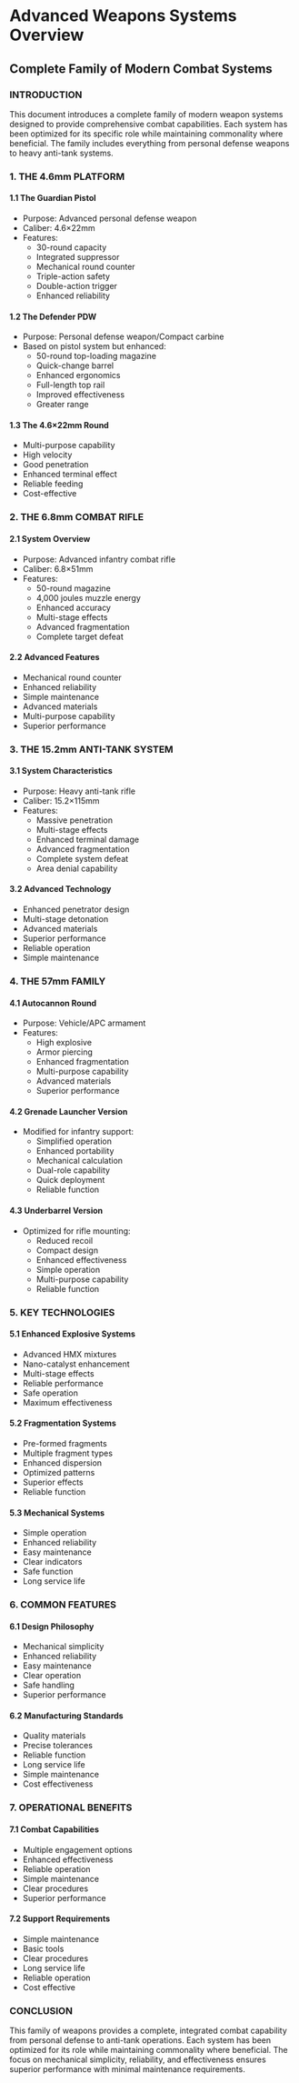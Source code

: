 # Advanced Weapons Systems Overview
## Complete Family of Modern Combat Systems

### INTRODUCTION

This document introduces a complete family of modern weapon systems designed to provide comprehensive combat capabilities. Each system has been optimized for its specific role while maintaining commonality where beneficial. The family includes everything from personal defense weapons to heavy anti-tank systems.

### 1. THE 4.6mm PLATFORM

#### 1.1 The Guardian Pistol
- Purpose: Advanced personal defense weapon
- Caliber: 4.6×22mm
- Features:
  * 30-round capacity
  * Integrated suppressor
  * Mechanical round counter
  * Triple-action safety
  * Double-action trigger
  * Enhanced reliability

#### 1.2 The Defender PDW
- Purpose: Personal defense weapon/Compact carbine
- Based on pistol system but enhanced:
  * 50-round top-loading magazine
  * Quick-change barrel
  * Enhanced ergonomics
  * Full-length top rail
  * Improved effectiveness
  * Greater range

#### 1.3 The 4.6×22mm Round
- Multi-purpose capability
- High velocity
- Good penetration
- Enhanced terminal effect
- Reliable feeding
- Cost-effective

### 2. THE 6.8mm COMBAT RIFLE

#### 2.1 System Overview
- Purpose: Advanced infantry combat rifle
- Caliber: 6.8×51mm
- Features:
  * 50-round magazine
  * 4,000 joules muzzle energy
  * Enhanced accuracy
  * Multi-stage effects
  * Advanced fragmentation
  * Complete target defeat

#### 2.2 Advanced Features
- Mechanical round counter
- Enhanced reliability
- Simple maintenance
- Advanced materials
- Multi-purpose capability
- Superior performance

### 3. THE 15.2mm ANTI-TANK SYSTEM

#### 3.1 System Characteristics
- Purpose: Heavy anti-tank rifle
- Caliber: 15.2×115mm
- Features:
  * Massive penetration
  * Multi-stage effects
  * Enhanced terminal damage
  * Advanced fragmentation
  * Complete system defeat
  * Area denial capability

#### 3.2 Advanced Technology
- Enhanced penetrator design
- Multi-stage detonation
- Advanced materials
- Superior performance
- Reliable operation
- Simple maintenance

### 4. THE 57mm FAMILY

#### 4.1 Autocannon Round
- Purpose: Vehicle/APC armament
- Features:
  * High explosive
  * Armor piercing
  * Enhanced fragmentation
  * Multi-purpose capability
  * Advanced materials
  * Superior performance

#### 4.2 Grenade Launcher Version
- Modified for infantry support:
  * Simplified operation
  * Enhanced portability
  * Mechanical calculation
  * Dual-role capability
  * Quick deployment
  * Reliable function

#### 4.3 Underbarrel Version
- Optimized for rifle mounting:
  * Reduced recoil
  * Compact design
  * Enhanced effectiveness
  * Simple operation
  * Multi-purpose capability
  * Reliable function

### 5. KEY TECHNOLOGIES

#### 5.1 Enhanced Explosive Systems
- Advanced HMX mixtures
- Nano-catalyst enhancement
- Multi-stage effects
- Reliable performance
- Safe operation
- Maximum effectiveness

#### 5.2 Fragmentation Systems
- Pre-formed fragments
- Multiple fragment types
- Enhanced dispersion
- Optimized patterns
- Superior effects
- Reliable function

#### 5.3 Mechanical Systems
- Simple operation
- Enhanced reliability
- Easy maintenance
- Clear indicators
- Safe function
- Long service life

### 6. COMMON FEATURES

#### 6.1 Design Philosophy
- Mechanical simplicity
- Enhanced reliability
- Easy maintenance
- Clear operation
- Safe handling
- Superior performance

#### 6.2 Manufacturing Standards
- Quality materials
- Precise tolerances
- Reliable function
- Long service life
- Simple maintenance
- Cost effectiveness

### 7. OPERATIONAL BENEFITS

#### 7.1 Combat Capabilities
- Multiple engagement options
- Enhanced effectiveness
- Reliable operation
- Simple maintenance
- Clear procedures
- Superior performance

#### 7.2 Support Requirements
- Simple maintenance
- Basic tools
- Clear procedures
- Long service life
- Reliable operation
- Cost effective

### CONCLUSION

This family of weapons provides a complete, integrated combat capability from personal defense to anti-tank operations. Each system has been optimized for its role while maintaining commonality where beneficial. The focus on mechanical simplicity, reliability, and effectiveness ensures superior performance with minimal maintenance requirements.
